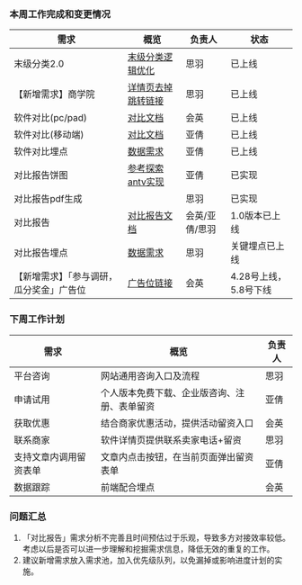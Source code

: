 ### 本周工作完成和变更情况

| 需求                                     | 概览                                                         | 负责人         | 状态                  |
| ---------------------------------------- | ------------------------------------------------------------ | -------------- | --------------------- |
| 末级分类2.0                              | [末级分类逻辑优化](https://lop82is3mq.feishu.cn/docs/doccneRtp2Nc2dgm1xU3my3DYlb) | 思羽           | 已上线                |
| 【新增需求】商学院                       | [详情页去掉跳转链接](https://bs.36kr.com/)                   | 思羽           | 已上线                |
| 软件对比(pc/pad)                         | [对比文档](https://lop82is3mq.feishu.cn/docs/doccnSQsjYZuWTjgxvqhI1dsbMe) | 会英           | 已上线                |
| 软件对比(移动端)                         | [对比文档](https://lop82is3mq.feishu.cn/docs/doccnSQsjYZuWTjgxvqhI1dsbMe) | 亚倩           | 已上线                |
| 软件对比埋点                             | [数据需求](https://lop82is3mq.feishu.cn/docs/doccnYLSWxdpdzgsjkaQSLwgOAg) | 亚倩           | 已上线                |
| 对比报告饼图                             | [参考探索antv实现](https://g2.antv.vision/zh/docs/api/)      | 亚倩           | 已实现                |
| 对比报告pdf生成                          |                                                              | 思羽           | 已实现                |
| 对比报告                                 | [对比报告文档](https://lop82is3mq.feishu.cn/docs/doccnhwkop6c0dDYAii3UgCfKje) | 会英/亚倩/思羽 | 1.0版本已上线         |
| 对比报告埋点                             | [数据需求](https://lop82is3mq.feishu.cn/docs/doccnYLSWxdpdzgsjkaQSLwgOAg) | 思羽           | 关键埋点已上线        |
| 【新增需求】「参与调研，瓜分奖金」广告位 | [广告位链接](http://dianping36.mikecrm.com/e93OznO)          | 会英           | 4.28号上线，5.8号下线 |



### 下周工作计划

| 需求                   | 概览                                         | 负责人 |
| ---------------------- | -------------------------------------------- | ------ |
| 平台咨询               | 网站通用咨询入口及流程                       | 思羽   |
| 申请试用               | 个人版本免费下载、企业版咨询、注册、表单留资 | 亚倩   |
| 获取优惠               | 结合商家优惠活动，提供活动留资入口           | 会英   |
| 联系商家               | 软件详情页提供联系卖家电话+留资              | 思羽   |
| 支持文章内调用留资表单 | 文章内点击按钮，在当前页面弹出留资表单       | 亚倩   |
| 数据跟踪               | 前端配合埋点                                 | 会英   |



### 问题汇总

1. 「对比报告」需求分析不完善且时间预估过于乐观，导致多方对接效率较低。考虑以后是否可以进一步理解和挖掘需求信息，降低无效的重复的工作。
2. 建议新增需求放入需求池，加入优先级队列，以免漏掉或影响进度计划的实施。

